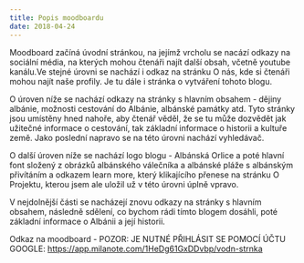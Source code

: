 ```yaml
---
title: Popis moodboardu
date: 2018-04-24
---
```

Moodboard začíná úvodní stránkou, na jejímž vrcholu se nacází odkazy na sociální média, na kterých mohou čtenáři najít další obsah, včetně youtube kanálu.Ve stejné úrovni se nachází i odkaz na stránku O nás, kde si čtenáři mohou najít naše profily. Je tu dále i stránka o vytváření tohoto blogu.

O úroven níže se nachází odkazy na stránky s hlavním obsahem - dějiny albánie, možnosti cestování do Albánie, albánské památky atd. Tyto stránky jsou umístěny hned nahoře, aby čtenář věděl, že se tu může dozvědět jak užitečné informace o cestování, tak základní informace o historii a kultuře země. Jako poslední napravo se na této úrovni nachází vyhledávač.

O další úroven níže se nachází logo blogu - Albánská Orlice a poté hlavní font složený z obrázků albánského válečníka a albánské pláže s albánským přivítáním a odkazem learn more, který klikajícího přenese na stránku O Projektu, kterou jsem ale uložil už v této úrovni úplně vpravo.

V nejdolnější části se nacházejí znovu odkazy na stránky s hlavním obsahem, následně sdělení, co bychom rádi tímto blogem dosáhli, poté základní informace o Albánii a její historii.


 Odkaz na moodboard - POZOR: JE NUTNÉ PŘIHLÁSIT SE POMOCÍ ÚČTU GOOGLE: https://app.milanote.com/1HeDg61GxDDvbp/vodn-strnka






